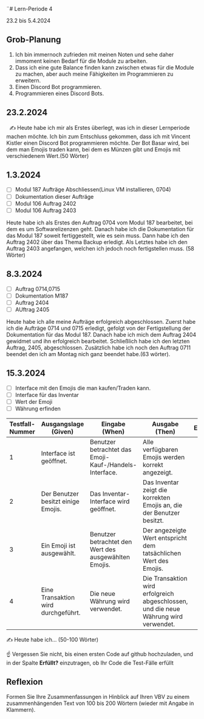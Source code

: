 
¨# Lern-Periode 4

23.2 bis 5.4.2024

## Grob-Planung

1. Ich bin immernoch zufrieden mit meinen Noten und sehe daher immoment keinen Bedarf für die Module zu arbeiten.
2. Dass ich eine gute Balance finden kann zwischen etwas für die Module zu machen, aber auch meine Fähigkeiten im Programmieren zu erweitern.
3. Einen Discord Bot programmieren.
4. Programmieren eines Discord Bots.

## 23.2.2024
 
✍️ Heute habe ich mir als Erstes überlegt, was ich in dieser Lernperiode machen möchte. Ich bin zum Entschluss gekommen, dass ich mit Vincent Kistler einen Discord Bot programmieren möchte. Der Bot Basar wird, bei dem man Emojis traden kann, bei dem es Münzen gibt und Emojis mit verschiedenem Wert.(50 Wörter)

## 1.3.2024

- [ ] Modul 187 Aufträge Abschliessen(Linux VM installieren, 0704)
- [ ] Dokumentation dieser Aufträge
- [ ] Modul 106 Auftrag 2402
- [ ] Modul 106 Auftrag 2403

Heute habe ich als Erstes den Auftrag 0704 vom Modul 187 bearbeitet, bei dem es um Softwarelizenzen geht. Danach habe ich die Dokumentation für das Modul 187 soweit fertiggestellt, wie es sein muss. Dann habe ich den Auftrag 2402 über das Thema Backup erledigt. Als Letztes habe ich den Auftrag 2403 angefangen, welchen ich jedoch noch fertigstellen muss. (58 Wörter)
 
## 8.3.2024

- [ ] Auftrag 0714,0715
- [ ] Dokumentation M187
- [ ] Auftrag 2404
- [ ] AUftrag 2405

Heute habe ich alle meine Aufträge erfolgreich abgeschlossen. Zuerst habe ich die Aufträge 0714 und 0715 erledigt, gefolgt von der Fertigstellung der Dokumentation für das Modul 187. Danach habe ich mich dem Auftrag 2404 gewidmet und ihn erfolgreich bearbeitet. Schließlich habe ich den letzten Auftrag, 2405, abgeschlossen. Zusätzlich habe ich noch den Auftrag 0711 beendet den ich am Montag nich ganz beendet habe.(63 wörter).

    
## 15.3.2024

- [ ] Interface mit den Emojis die man kaufen/Traden kann.
- [ ] Interface für das Inventar
- [ ] Wert der Emoji
- [ ] Währung erfinden

| Testfall-Nummer | Ausgangslage (Given)                              | Eingabe (When)                                      | Ausgabe (Then)                                                                   | Erfüllt? |
| --------------- | --------------------------------------------------- | ---------------------------------------------------- | -------------------------------------------------------------------------------- | -------- |
| 1               | Interface ist geöffnet.                            | Benutzer betrachtet das Emoji-Kauf-/Handels-Interface. | Alle verfügbaren Emojis werden korrekt angezeigt.                              |          |
| 2               | Der Benutzer besitzt einige Emojis.                | Das Inventar-Interface wird geöffnet.                | Das Inventar zeigt die korrekten Emojis an, die der Benutzer besitzt.           |          |
| 3               | Ein Emoji ist ausgewählt.                          | Benutzer betrachtet den Wert des ausgewählten Emojis. | Der angezeigte Wert entspricht dem tatsächlichen Wert des Emojis.               |          |
| 4               | Eine Transaktion wird durchgeführt.                 | Die neue Währung wird verwendet.                     | Die Transaktion wird erfolgreich abgeschlossen, und die neue Währung wird verwendet. |          |


✍️ Heute habe ich... (50-100 Wörter)

☝️ Vergessen Sie nicht, bis einen ersten Code auf github hochzuladen, und in der Spalte **Erfüllt?** einzutragen, ob Ihr Code die Test-Fälle erfüllt



## Reflexion

Formen Sie Ihre Zusammenfassungen in Hinblick auf Ihren VBV zu einem zusammenhängenden Text von 100 bis 200 Wörtern (wieder mit Angabe in Klammern).
